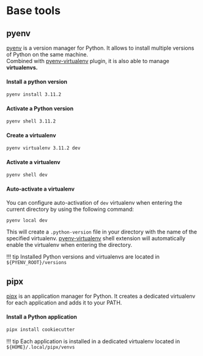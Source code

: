 # Base tools

## pyenv

[pyenv](https://github.com/pyenv/pyenv) is a version manager for Python.
It allows to install multiple versions of Python on the same machine.  
Combined with [pyenv-virtualenv](https://github.com/pyenv/pyenv-virtualenv) plugin, it is also able to manage **virtualenvs.**

#### Install a python version

```sh
pyenv install 3.11.2
```

#### Activate a Python version

```sh
pyenv shell 3.11.2
```

#### Create a virtualenv

```sh
pyenv virtualenv 3.11.2 dev
```

#### Activate a virtualenv

```sh
pyenv shell dev
```

#### Auto-activate a virtualenv

You can configure auto-activation of `dev` virtualenv when entering the current directory by using the following command:

```sh
pyenv local dev
```

This will create a `.python-version` file in your directory with the name of the specified virtualenv.
[pyenv-virtualenv](https://github.com/pyenv/pyenv-virtualenv) shell extension will automatically enable the virtualenv 
when entering the directory.

!!! tip
    Installed Python versions and virtualenvs are located in `${PYENV_ROOT}/versions`

## pipx

[pipx](https://github.com/pypa/pipx) is an application manager for Python.
It creates a dedicated virtualenv for each application and adds it to your PATH.

#### Install a Python application

```sh
pipx install cookiecutter
```

!!! tip
    Each application is installed in a dedicated virtualenv located in `${HOME}/.local/pipx/venvs`

